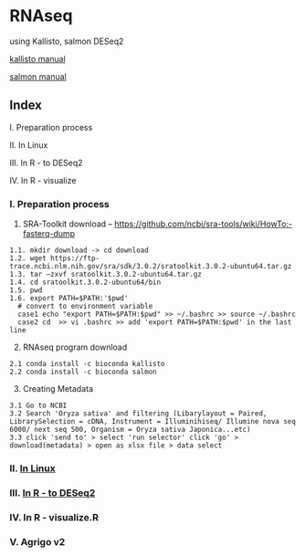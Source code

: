 # RNAseq
using Kallisto, salmon DESeq2

[kallisto manual](https://pachterlab.github.io/kallisto/manual)

[salmon manual](https://combine-lab.github.io/salmon/getting_started/)

## Index
Ⅰ. Preparation process

Ⅱ. In Linux
 
Ⅲ. In R - to DESeq2

Ⅳ. In R - visualize

### Ⅰ. Preparation process
  1. SRA-Toolkit download – https://github.com/ncbi/sra-tools/wiki/HowTo:-fasterq-dump 

    1.1. mkdir download -> cd download
    1.2. wget https://ftp-trace.ncbi.nlm.nih.gov/sra/sdk/3.0.2/sratoolkit.3.0.2-ubuntu64.tar.gz
    1.3. tar –zxvf sratoolkit.3.0.2-ubuntu64.tar.gz	
    1.4. cd sratoolkit.3.0.2-ubuntu64/bin 
    1.5. pwd 
    1.6. export PATH=$PATH:'$pwd'
      # convert to environment variable
      case1 echo "export PATH=$PATH:$pwd" >> ~/.bashrc >> source ~/.bashrc
      case2 cd  >> vi .bashrc >> add 'export PATH=$PATH:$pwd' in the last line

  2. RNAseq program download
  
    2.1 conda install -c bioconda kallisto
    2.2 conda install -c bioconda salmon

  3. Creating Metadata
  
    3.1 Go to NCBI
    3.2 Search 'Oryza sativa' and filtering (Libarylayout = Paired, LibrarySelection = cDNA, Instrument = Illuminihiseq/ Illumine nova seq 6000/ next seq 500, Organism = Oryza sativa Japonica...etc)
    3.3 click 'send to' > select 'run selector' click 'go' > download(metadata) > open as xlsx file > data select

### Ⅱ. [In Linux](https://github.com/HaNjIhEoN1/RNAseq/blob/main/2.%20In%20Linux.sh)

### Ⅲ. [In R - to DESeq2](https://github.com/HaNjIhEoN1/RNAseq/blob/main/3.%20In%20R%20to%20DESeq2.R)

### Ⅳ. In R - visualize.R

### Ⅴ. Agrigo v2
